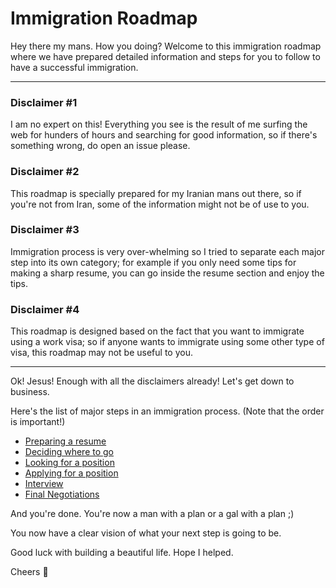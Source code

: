 # Immigration Roadmap
Hey there my mans. How you doing? Welcome to this immigration roadmap where we have prepared detailed information and steps for you to follow to have a successful immigration.

---

### Disclaimer #1
I am no expert on this! Everything you see is the result of me surfing the web for hunders of hours and searching for good information, so if there's something wrong, do open an issue please.

### Disclaimer #2 
This roadmap is specially prepared for my Iranian mans out there, so if you're not from Iran, some of the information might not be of use to you.

### Disclaimer #3
Immigration process is very over-whelming so I tried to separate each major step into its own category; for example if you only need some tips for making a sharp resume, you can go inside the resume section and enjoy the tips.

### Disclaimer #4
This roadmap is designed based on the fact that you want to immigrate using a work visa; so if anyone wants to immigrate using some other type of visa, this roadmap may not be useful to you.

---

Ok! Jesus! Enough with all the disclaimers already! Let's get down to business.

Here's the list of major steps in an immigration process. (Note that the order is important!)

- [Preparing a resume](#)
- [Deciding where to go](#)
- [Looking for a position](#)
- [Applying for a position](#)
- [Interview](#)
- [Final Negotiations](#)

And you're done. You're now a man with a plan or a gal with a plan ;)

You now have a clear vision of what your next step is going to be. 

Good luck with building a beautiful life. Hope I helped.

Cheers 🥂


